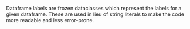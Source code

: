Dataframe labels are frozen dataclasses which represent the labels for a given dataframe. These are used in lieu of string literals to make the code more readable and less error-prone.